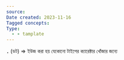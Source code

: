 ```yaml
---
source: 
Date created: 2023-11-16
Tagged concepts: 
Type:
  - - tamplate
---
```


**`.`** (ডট) => ইউজ করা হয় যেকোনো টাইপের ক্যারেক্টার খোঁজার জন্যে
